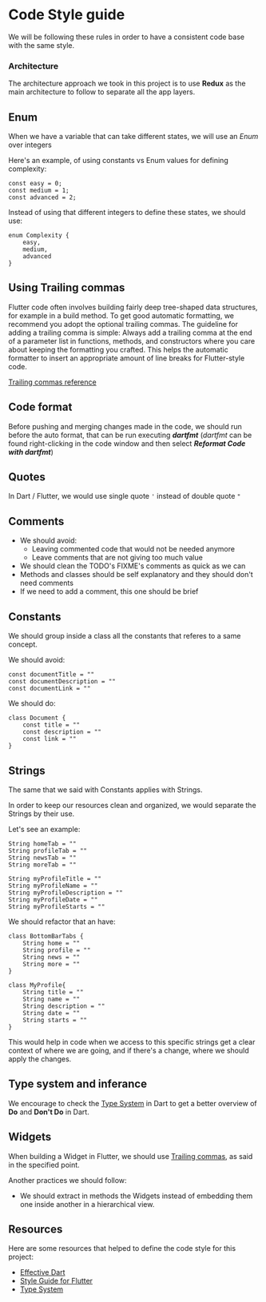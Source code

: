 # Code Style guide

We will be following these rules in order to have a consistent code base with the same style.

### **Architecture**

The architecture approach we took in this project is to use **Redux** as the main architecture to follow to separate all the app layers.

## Enum

When we have a variable that can take different states, we will use an *Enum* over integers

Here's an example, of using constants vs Enum values for defining complexity:

```
const easy = 0;
const medium = 1;
const advanced = 2;
```
Instead of using that different integers to define these states, we should use:
```
enum Complexity { 
    easy, 
    medium, 
    advanced 
}
```
## Using Trailing commas

Flutter code often involves building fairly deep tree-shaped data structures, for example in a build method. To get good automatic formatting, we recommend you adopt the optional trailing commas. The guideline for adding a trailing comma is simple: Always add a trailing comma at the end of a parameter list in functions, methods, and constructors where you care about keeping the formatting you crafted. This helps the automatic formatter to insert an appropriate amount of line breaks for Flutter-style code.

[Trailing commas reference](https://flutter.dev/docs/development/tools/formatting#using-trailing-commas)

## Code format

Before pushing and merging changes made in the code, we should run before the auto format, that can be run executing ***dartfmt*** (*dartfmt* can be found right-clicking in the code window and then select ***Reformat Code with dartfmt***)

## Quotes

In Dart / Flutter, we would use single quote `'` instead of double quote `"`

## Comments

- We should avoid:
  - Leaving commented code that would not be needed anymore
  - Leave comments that are not giving too much value
- We should clean the TODO's FIXME's comments as quick as we can
- Methods and classes should be self explanatory and they should don't need comments
- If we need to add a comment, this one should be brief

## Constants

We should group inside a class all the constants that referes to a same concept.

We should avoid:
```
const documentTitle = ""
const documentDescription = ""
const documentLink = ""
```
We should do:
```
class Document {
    const title = ""
    const description = ""
    const link = ""
}
```
## Strings

The same that we said with Constants applies with Strings.

In order to keep our resources clean and organized, we would separate the Strings by their use.

Let's see an example:

```
String homeTab = ""
String profileTab = ""
String newsTab = ""
String moreTab = ""

String myProfileTitle = ""
String myProfileName = ""
String myProfileDescription = ""
String myProfileDate = ""
String myProfileStarts = ""
```
We should refactor that an have:

```
class BottomBarTabs {
    String home = ""
    String profile = ""
    String news = ""
    String more = ""
}
```
```
class MyProfile{ 
    String title = ""
    String name = ""
    String description = ""
    String date = ""
    String starts = ""
}
```

This would help in code when we access to this specific strings get a clear context of where we are going, and if there's a change, where we should apply the changes.

## Type system and inferance

We encourage to check the [Type System](https://dart.dev/guides/language/sound-dart) in Dart to get a better overview of **Do** and **Don't Do** in Dart.

## Widgets

When building a Widget in Flutter, we should use [Trailing commas](https://flutter.dev/docs/development/tools/formatting#using-trailing-commas), as said in the specified point.

Another practices we should follow:
- We should extract in methods the Widgets instead of embedding them one inside another in a hierarchical view.


## Resources

Here are some resources that helped to define the code style for this project:
- [Effective Dart](https://dart.dev/guides/language/effective-dart/style)
- [Style Guide for Flutter](https://github.com/flutter/flutter/wiki/Style-guide-for-Flutter-repo)
- [Type System](https://dart.dev/guides/language/sound-dart)
